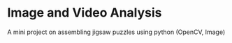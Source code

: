 # Image and Video Analysis
A mini project on assembling jigsaw puzzles using python (OpenCV, Image)
